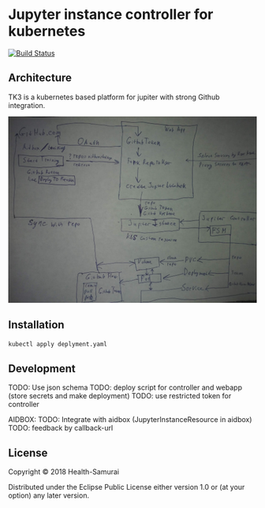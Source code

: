 # Jupyter instance controller for kubernetes
[![Build Status](https://travis-ci.org/beda-software/tk3.svg?branch=master)](https://travis-ci.org/beda-software/tk3)



## Architecture

TK3 is a kubernetes based platform for jupiter with strong Github integration.

![schema](https://github.com/beda-software/tk3/blob/master/images/idea.jpg)

## Installation

```sh
kubectl apply deplyment.yaml
```

## Development

TODO: Use json schema
TODO: deploy script for controller and webapp (store secrets and make deployment)
TODO: use restricted token for controller

AIDBOX:
TODO: Integrate with aidbox (JupyterInstanceResource in aidbox)
TODO: feedback by callback-url

## License

Copyright © 2018 Health-Samurai

Distributed under the Eclipse Public License either version 1.0 or (at
your option) any later version.
